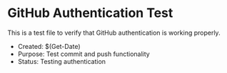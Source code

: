 # GitHub Authentication Test

This is a test file to verify that GitHub authentication is working properly.

- Created: $(Get-Date)
- Purpose: Test commit and push functionality
- Status: Testing authentication
